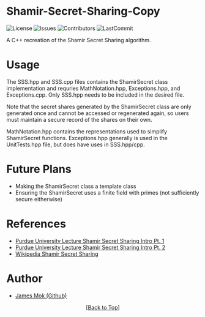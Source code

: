 <a name="page-top"></a>
# Shamir-Secret-Sharing-Copy
![License](https://img.shields.io/github/license/hoodieman0/Shamir-Secret-Sharing-Copy?style=plastic) 
![Issues](https://img.shields.io/github/issues/hoodieman0/Shamir-Secret-Sharing-Copy?style=plastic)
![Contributors](https://img.shields.io/github/contributors/hoodieman0/Shamir-Secret-Sharing-Copy?color=Red&style=plastic)
![LastCommit](https://img.shields.io/github/last-commit/hoodieman0/Shamir-Secret-Sharing-Copy?style=plastic)

A C++ recreation of the Shamir Secret Sharing algorithm. 

# Usage
The SSS.hpp and SSS.cpp files contains the ShamirSecret class implementation and requries MathNotation.hpp, Exceptions.hpp, and Exceptions.cpp. Only SSS.hpp needs to be included in the desired file.


Note that the secret shares generated by the ShamirSecret class are only generated once and cannot be accessed or regenerated again, so users must maintain a secure record of the shares on their own.


MathNotation.hpp contains the representations used to simplify ShamirSecret functions. Exceptions.hpp generally is used in the UnitTests.hpp file, but does have uses in SSS.hpp/cpp.

# Future Plans
* Making the ShamirSecret class a template class
* Ensuring the ShamirSecret uses a finite field with primes (not sufficiently secure eitherwise)

# References
* [Purdue University Lecture Shamir Secret Sharing Intro Pt. 1](https://www.cs.purdue.edu/homes/hmaji/teaching/Fall%202020/lectures/08.pdf)
* [Purdue University Lecture Shamir Secret Sharing Intro Pt. 2](https://www.cs.purdue.edu/homes/hmaji/teaching/Fall%202020/lectures/09.pdf)
* [Wikipedia Shamir Secret Sharing](https://en.wikipedia.org/wiki/Shamir%27s_secret_sharing#Computationally_efficient_approach)

# Author
* [James Mok (Github)](https://github.com/hoodieman0)

<a href="page-top"><p style="text-align: center;">[Back to Top]</p></a>